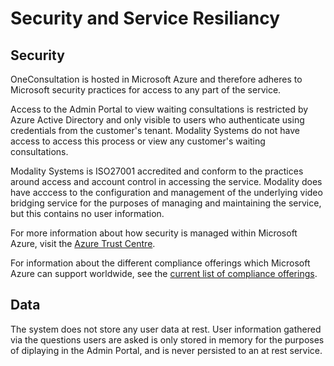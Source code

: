 # Security and Service Resiliancy

## Security

OneConsultation is hosted in Microsoft Azure and therefore adheres to Microsoft security practices for access to any part of the service. 

Access to the Admin Portal to view waiting consultations is restricted by Azure Active Directory and only visible to users who authenticate using credentials from the customer's tenant. Modality Systems do not have access to access this process or view any customer's waiting consultations.

Modality Systems is ISO27001 accredited and conform to the practices around access and account control in accessing the service. Modality does have acccess to the configuration and management of the underlying video bridging service for the purposes of managing and maintaining the service, but this contains no user information.

For more information about how security is managed within Microsoft Azure, visit the [Azure Trust Centre](https://www.microsoft.com/en-us/trustcenter/security/azure-security).

For information about the different compliance offerings which Microsoft Azure can support worldwide, see the [current list of compliance offerings](https://www.microsoft.com/en-us/trustcenter/compliance/complianceofferings).

## Data

The system does not store any user data at rest. User information gathered via the questions users are asked is only stored in memory for the purposes of diplaying in the Admin Portal, and is never persisted to an at rest service.